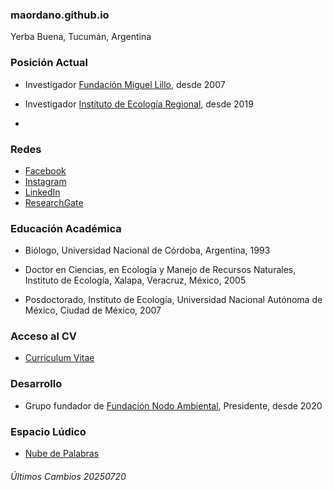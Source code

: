 ### maordano.github.io

Yerba Buena, Tucumán, Argentina



### Posición Actual

-   Investigador [Fundación Miguel Lillo](https://www.lillo.org.ar/), desde 2007

-   Investigador [Instituto de Ecología Regional](https://ier.conicet.gov.ar/), desde 2019

-   

### Redes

-   [Facebook](https://www.facebook.com/mariano.ordano)
-   [Instagram](https://www.instagram.com/mariano.ordano/)
-   [LinkedIn](https://www.linkedin.com/in/mariano-ordano/?originalSubdomain=ar)
-   [ResearchGate](https://www.researchgate.net/profile/Mariano-Ordano)



### Educación Académica

-   Biólogo, Universidad Nacional de Córdoba, Argentina, 1993

-   Doctor en Ciencias, en Ecología y Manejo de Recursos Naturales, Instituto de Ecología, Xalapa, Veracruz, México, 2005

-   Posdoctorado, Instituto de Ecología, Universidad Nacional Autónoma de México, Ciudad de México, 2007



### Acceso al CV

-   [Curriculum Vitae](https://docs.google.com/document/d/1fwCgR2HiVTTu7CEI3Vsi1gWZcUNglawJ/edit)



### Desarrollo

-   Grupo fundador de [Fundación Nodo Ambiental](https://nodoambiental.org), Presidente, desde 2020



### Espacio Lúdico

-   [Nube de Palabras](https://mvdqnf-mariano0ordano.shinyapps.io/sawordcloud/)





###### Últimos Cambios 20250720
